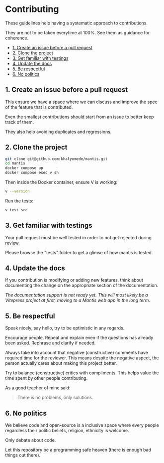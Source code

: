 # Contributing

These guidelines help having a systematic approach to contributions.

They are not to be taken everytime at 100%. See them as guidance for coherence.

- [1. Create an issue before a pull request](#1-create-an-issue-before-a-pull-request)
- [2. Clone the project](#2-clone-the-project)
- [3. Get familiar with testings](#3-get-familiar-with-testings)
- [4. Update the docs](#2-update-the-docs)
- [5. Be respectful](3-be-respectful)
- [6. No politics](#4-no-politics)

## 1. Create an issue before a pull request

This ensure we have a space where we can discuss and improve the spec of the feature that is contributed.

Even the smallest contributions should start from an issue to better keep track of them.

They also help avoiding duplicates and regressions.

## 2. Clone the project

```bash
git clone git@github.com:khalyomede/mantis.git
cd mantis
docker compose up
docker compose exec v sh
```

Then inside the Docker container, ensure V is working:

```bash
v --version
```

Run the tests:

```bash
v test src
```

## 3. Get familiar with testings

Your pull request must be well tested in order to not get rejected during review.

Please browse the "tests" folder to get a glimse of how mantis is tested.

## 4. Update the docs

If you contribution is modifying or adding new features, think about documenting the change on the appropriate section of the documentation.

_The documentation support is not ready yet. This will most likely be a Vitepress project at first, moving to a Mantis web app in the long term._

## 5. Be respectful

Speak nicely, say hello, try to be optimistic in any regards.

Encourage people. Repeat and explain even if the questions has already been asked. Rephrase and clarify if needed.

Always take into account that negative (constructive) comments have required time for the reviewer. This means despite the negative aspect, the person actually cares about making this project better.

Try to balance (constructive) critics with compliments. This helps value the time spent by other people contributing.

As a good teacher of mine said:

> There is no problems, only solutions.

## 6. No politics

We believe code and open-source is a inclusive space where every people regardless their politic beliefs, religion, ethnicity is welcome.

Only debate about code.

Let this repository be a programming safe heaven (there is enough bad things out there).

